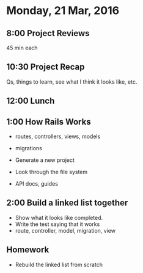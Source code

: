 Monday, 21 Mar, 2016
====================

8:00 Project Reviews
--------------------

45 min each

10:30 Project Recap
-------------------

Qs, things to learn,
see what I think it looks like, etc.

12:00 Lunch
-----------

1:00 How Rails Works
--------------------

* routes, controllers, views, models
* migrations

* Generate a new project
* Look through the file system
* API docs, guides

2:00 Build a linked list together
---------------------------------

* Show what it looks like completed.
* Write the test saying that it works
* route, controller, model, migration, view

Homework
--------

* Rebuild the linked list from scratch
